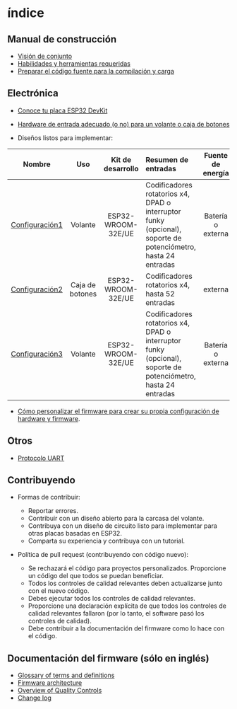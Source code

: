 # índice

## Manual de construcción

- [Visión de conjunto](./overview_es.md)
- [Habilidades y herramientas requeridas](./skills_es.md)
- [Preparar el código fuente para la compilación y carga](./firmware/sourcesSetup_es.md)

## Electrónica

- [Conoce tu placa ESP32 DevKit](./hardware/DevKits_es.md)

- [Hardware de entrada adecuado (o no) para un volante o caja de botones](./hardware/InputHW_es.md)

- Diseños listos para implementar:

|                         Nombre                          |       Uso       | Kit de desarrollo  | Resumen de entradas                                                                                           | Fuente de energía | OLED  | Otro |
| :-----------------------------------------------------: | :-------------: | :----------------: | :------------------------------------------------------------------------------------------------------------ | :---------------: | :---: | ---- |
| [Configuración1](./hardware/setups/setup1/Setup1_es.md) |     Volante     | ESP32-WROOM-32E/UE | Codificadores rotatorios x4, DPAD o interruptor funky (opcional), soporte de potenciómetro, hasta 24 entradas | Batería o externa |  si   | BLE  |
| [Configuración2](./hardware/setups/setup2/Setup2_es.md) | Caja de botones | ESP32-WROOM-32E/UE | Codificadores rotatorios x4, hasta 52 entradas                                                                |      externa      |  no   | BLE  |
| [Configuración3](./hardware/setups/setup3/Setup3_es.md) |     Volante     | ESP32-WROOM-32E/UE | Codificadores rotatorios x4, DPAD o interruptor funky (opcional), soporte de potenciómetro, hasta 24 entradas | Batería o externa |  si   | BLE  |

- [Cómo personalizar el firmware para crear su propia configuración de hardware y firmware](./hardware/subsystems/CustomizeHowto_es.md).

## Otros

- [Protocolo UART](./firmware/UARTProtocol_es.md) 

## Contribuyendo

- Formas de contribuir:
  
  - Reportar errores.
  - Contribuir con un diseño abierto para la carcasa del volante.
  - Contribuya con un diseño de circuito listo para implementar para otras placas basadas en ESP32.
  - Comparta su experiencia y contribuya con un tutorial.

- Política de pull request (contribuyendo con código nuevo):
  
  - Se rechazará el código para proyectos personalizados. Proporcione un código del que todos se puedan beneficiar.
  - Todos los controles de calidad relevantes deben actualizarse junto con el nuevo código.
  - Debes ejecutar todos los controles de calidad relevantes.
  - Proporcione una declaración explícita de que todos los controles de calidad relevantes fallaron (por lo tanto, el software pasó los controles de calidad).
  - Debe contribuir a la documentación del firmware como lo hace con el código.

## Documentación del firmware (sólo en inglés)

- [Glossary of terms and definitions](./firmware/glossary_en.md)
- [Firmware architecture](./firmware/FirmwareArchitecture_en.md)
- [Overview of Quality Controls](./firmware/FirmwareTesting_en.md)
- [Change log](./changelog.md)